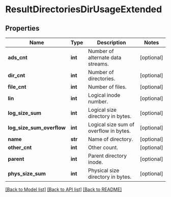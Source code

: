 # ResultDirectoriesDirUsageExtended

## Properties
Name | Type | Description | Notes
------------ | ------------- | ------------- | -------------
**ads_cnt** | **int** | Number of alternate data streams. | [optional] 
**dir_cnt** | **int** | Number of directories. | [optional] 
**file_cnt** | **int** | Number of files. | [optional] 
**lin** | **int** | Logical inode number. | [optional] 
**log_size_sum** | **int** | Logical size directory in bytes. | [optional] 
**log_size_sum_overflow** | **int** | Logical size sum of overflow in bytes. | [optional] 
**name** | **str** | Name of directory. | [optional] 
**other_cnt** | **int** | Other count. | [optional] 
**parent** | **int** | Parent directory inode. | [optional] 
**phys_size_sum** | **int** | Physical size directory in bytes. | [optional] 

[[Back to Model list]](../README.md#documentation-for-models) [[Back to API list]](../README.md#documentation-for-api-endpoints) [[Back to README]](../README.md)


